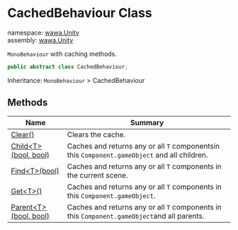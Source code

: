# CachedBehaviour Class

namespace: [wawa\.Unity](../wawa.Unity.md)<br />
assembly: [wawa\.Unity](../../wawa.Unity.md)

`MonoBehaviour` with caching methods\.

```csharp
public abstract class CachedBehaviour;
```

Inheritance: `MonoBehaviour` > CachedBehaviour

## Methods

| Name | Summary |
|------|---------|
| [Clear\(\)](./CachedBehaviour/Clear.md) | Clears the cache\. |
| [Child\<T\>\(bool, bool\)](./CachedBehaviour/Child.md) | Caches and returns any or all `T` componentsin this `Component.gameObject` and all children\. |
| [Find\<T\>\(bool\)](./CachedBehaviour/Find.md) | Caches and returns any or all `T` components in the current scene\. |
| [Get\<T\>\(\)](./CachedBehaviour/Get.md) | Caches and returns any or all `T` components in this `Component.gameObject`\. |
| [Parent\<T\>\(bool, bool\)](./CachedBehaviour/Parent.md) | Caches and returns any or all `T` components in this `Component.gameObject`and all parents\. |

